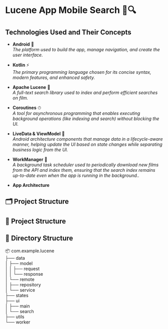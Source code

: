 # Lucene App Mobile Search 🚀🔍

## Technologies Used and Their Concepts

- **Android** 📱  
  *The platform used to build the app, manage navigation, and create the user interface.*

- **Kotlin** ⚡  
  *The primary programming language chosen for its concise syntax, modern features, and enhanced safety.*

- **Apache Lucene** 🔎  
  *A full-text search library used to index and perform efficient searches on film.*

- **Coroutines** ⏱  
  *A tool for asynchronous programming that enables executing background operations (like indexing and search) without blocking the UI.*

- **LiveData & ViewModel** 🔄  
  *Android architecture components that manage data in a lifecycle-aware manner, helping update the UI based on state changes while separating business logic from the UI.*

- **WorkManager** 🔄  
  *A background task scheduler used to periodically download new films from the API and index them, ensuring that the search index remains up-to-date even when the app is running in the background..*

 - **App Architecture**

## 🗂️ Project Structure

## 📁 Project Structure

## 📁 Directory Structure

📦 com.example.lucene  
├── data  
│   ├── model  
│   │   ├── request  
│   │   └── response  
│   └── remote  
│       ├── repository  
│       └── service  
├── states  
├── ui  
│   ├── main  
│   └── search  
├── utils  
└── worker


